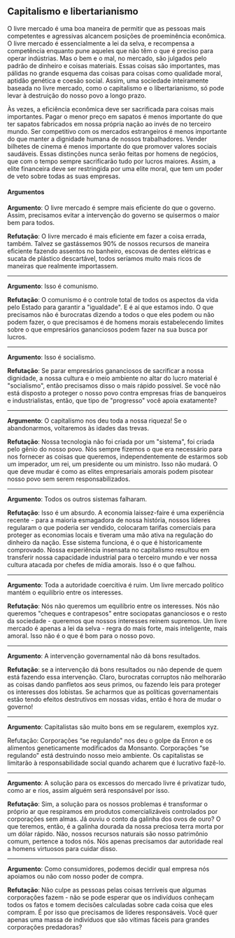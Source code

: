 ## Capitalismo e libertarianismo

O livre mercado é uma boa maneira de permitir que as pessoas mais competentes e agressivas alcancem posições de proeminência econômica. O livre mercado é essencialmente a lei da selva, e recompensa a competência enquanto pune aqueles que não têm o que é preciso para operar indústrias. Mas o bem e o mal, no mercado, são julgados pelo padrão de dinheiro e coisas materiais. Essas coisas são importantes, mas pálidas no grande esquema das coisas para coisas como qualidade moral, aptidão genética e coesão social. Assim, uma sociedade inteiramente baseada no livre mercado, como o capitalismo e o libertarianismo, só pode levar à destruição do nosso povo a longo prazo.

Às vezes, a eficiência econômica deve ser sacrificada para coisas mais importantes. Pagar o menor preço em sapatos é menos importante do que ter sapatos fabricados em nossa própria nação ao invés de no terceiro mundo. Ser competitivo com os mercados estrangeiros é menos importante do que manter a dignidade humana de nossos trabalhadores. Vender bilhetes de cinema é menos importante do que promover valores sociais saudáveis. Essas distinções nunca serão feitas por homens de negócios, que com o tempo sempre sacrificarão tudo por lucros maiores. Assim, a elite financeira deve ser restringida por uma elite moral, que tem um poder de veto sobre todas as suas empresas.

#### Argumentos

**Argumento**: O livre mercado é sempre mais eficiente do que o governo. Assim, precisamos evitar a intervenção do governo se quisermos o maior bem para todos.

**Refutação**: O livre mercado é mais eficiente em fazer a coisa errada, também. Talvez se gastássemos 90% de nossos recursos de maneira eficiente fazendo assentos no banheiro, escovas de dentes elétricas e sucata de plástico descartável, todos seríamos muito mais ricos de maneiras que realmente importassem.

---

**Argumento**: Isso é comunismo.

**Refutação**: O comunismo é o controle total de todos os aspectos da vida pelo Estado para garantir a "igualdade". E é aí que estamos indo. O que precisamos não é burocratas dizendo a todos o que eles podem ou não podem fazer, o que precisamos é de homens morais estabelecendo limites sobre o que empresários gananciosos podem fazer na sua busca por lucros.

---

**Argumento**: Isso é socialismo.

**Refutação**: Se parar empresários gananciosos de sacrificar a nossa dignidade, a nossa cultura e o meio ambiente no altar do lucro material é "socialismo", então precisamos disso o mais rápido possível. Se você não está disposto a proteger o nosso povo contra empresas frias de banqueiros e industrialistas, então, que tipo de "progresso" você apoia exatamente?

---

**Argumento**: O capitalismo nos deu toda a nossa riqueza! Se o abandonarmos, voltaremos às idades das trevas.

**Refutação**: Nossa tecnologia não foi criada por um "sistema", foi criada pelo gênio do nosso povo. Nós sempre fizemos o que era necessário para nos fornecer as coisas que queremos, independentemente de estarmos sob um imperador, um rei, um presidente ou um ministro. Isso não mudará. O que deve mudar é como as elites empresariais amorais podem pisotear nosso povo sem serem responsabilizados.

---

**Argumento**: Todos os outros sistemas falharam.

**Refutação**: Isso é um absurdo. A economia laissez-faire é uma experiência recente - para a maioria esmagadora de nossa história, nossos líderes regularam o que poderia ser vendido, colocaram tarifas comerciais para proteger as economias locais e tiveram uma mão ativa na regulação do dinheiro da nação. Esse sistema funciona, é o que é historicamente comprovado. Nossa experiência insensata no capitalismo resultou em transferir nossa capacidade industrial para o terceiro mundo e ver nossa cultura atacada por chefes de mídia amorais. Isso é o que falhou.

---

**Argumento**: Toda a autoridade coercitiva é ruim. Um livre mercado político mantém o equilíbrio entre os interesses.

**Refutação**: Nós não queremos um equilíbrio entre os interesses. Nós não queremos "cheques e contrapesos" entre sociopatas gananciosos e o resto da sociedade - queremos que nossos interesses reinem supremos. Um livre mercado é apenas a lei da selva - regra do mais forte, mais inteligente, mais amoral. Isso não é o que é bom para o nosso povo.

---

**Argumento**: A intervenção governamental não dá bons resultados.

**Refutação**: se a intervenção dá bons resultados ou não depende de quem está fazendo essa intervenção. Claro, burocratas corruptos não melhorarão as coisas dando panfletos aos seus primos, ou fazendo leis para proteger os interesses dos lobistas. Se acharmos que as políticas governamentais estão tendo efeitos destrutivos em nossas vidas, então é hora de mudar o governo!

---

**Argumento**: Capitalistas são muito bons em se regularem, exemplos xyz.

Refutação: Corporações “se regulando" nos deu o golpe da Enron e os alimentos geneticamente modificados da Monsanto. Corporações “se regulando" está destruindo nosso meio ambiente. Os capitalistas se limitarão à responsabilidade social quando acharem que é lucrativo fazê-lo.

---

**Argumento**: A solução para os excessos do mercado livre é privatizar tudo, como ar e rios, assim alguém será responsável por isso.

**Refutação**: Sim, a solução para os nossos problemas é transformar o próprio ar que respiramos em produtos comercializáveis controlados por corporações sem almas. Já ouviu o conto da galinha dos ovos de ouro? O que teremos, então, é a galinha dourada da nossa preciosa terra morta por um dólar rápido. Não, nossos recursos naturais são nosso patrimônio comum, pertence a todos nós. Nós apenas precisamos dar autoridade real a homens virtuosos para cuidar disso.

---

**Argumento**: Como consumidores, podemos decidir qual empresa nós apoiamos ou não com nosso poder de compra.

**Refutação**: Não culpe as pessoas pelas coisas terríveis que algumas corporações fazem - não se pode esperar que os indivíduos conheçam todos os fatos e tomem decisões calculadas sobre cada coisa que eles compram. É por isso que precisamos de líderes responsáveis. Você quer apenas uma massa de indivíduos que são vítimas fáceis para grandes corporações predadoras?

